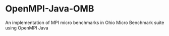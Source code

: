 OpenMPI-Java-OMB
================

An implementation of MPI micro benchmarks in Ohio Micro Benchmark suite using OpenMPI Java
